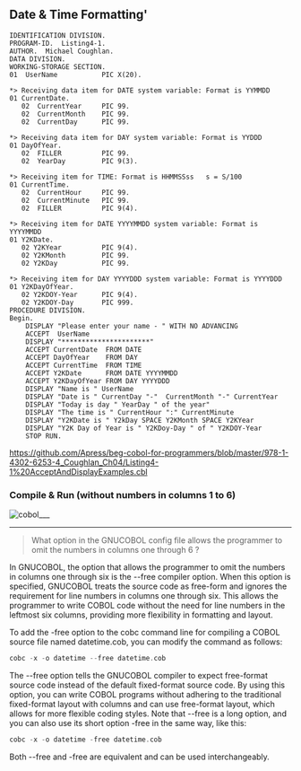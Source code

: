 ## Date & Time Formatting'

```
IDENTIFICATION DIVISION. 
PROGRAM-ID.  Listing4-1. 
AUTHOR.  Michael Coughlan.
DATA DIVISION. 
WORKING-STORAGE SECTION.
01  UserName           PIC X(20). 

*> Receiving data item for DATE system variable: Format is YYMMDD 
01 CurrentDate.
   02  CurrentYear     PIC 99.
   02  CurrentMonth    PIC 99.
   02  CurrentDay      PIC 99.

*> Receiving data item for DAY system variable: Format is YYDDD
01 DayOfYear.
   02  FILLER          PIC 99.
   02  YearDay         PIC 9(3).

*> Receiving item for TIME: Format is HHMMSSss   s = S/100 
01 CurrentTime.
   02  CurrentHour     PIC 99.
   02  CurrentMinute   PIC 99.
   02  FILLER          PIC 9(4).

*> Receiving item for DATE YYYYMMDD system variable: Format is YYYYMMDD
01 Y2KDate.
   02 Y2KYear          PIC 9(4).
   02 Y2KMonth         PIC 99.
   02 Y2KDay           PIC 99.
   
*> Receiving item for DAY YYYYDDD system variable: Format is YYYYDDD
01 Y2KDayOfYear.
   02 Y2KDOY-Year      PIC 9(4).
   02 Y2KDOY-Day       PIC 999.
PROCEDURE DIVISION.
Begin.
    DISPLAY "Please enter your name - " WITH NO ADVANCING 
    ACCEPT  UserName 
    DISPLAY "**********************"
    ACCEPT CurrentDate  FROM DATE
    ACCEPT DayOfYear    FROM DAY
    ACCEPT CurrentTime  FROM TIME
    ACCEPT Y2KDate      FROM DATE YYYYMMDD
    ACCEPT Y2KDayOfYear FROM DAY YYYYDDD
    DISPLAY "Name is " UserName 
    DISPLAY "Date is " CurrentDay "-"  CurrentMonth "-" CurrentYear 
    DISPLAY "Today is day " YearDay " of the year"
    DISPLAY "The time is " CurrentHour ":" CurrentMinute 
    DISPLAY "Y2KDate is " Y2kDay SPACE Y2KMonth SPACE Y2KYear
    DISPLAY "Y2K Day of Year is " Y2KDoy-Day " of " Y2KDOY-Year
    STOP RUN. 
```
https://github.com/Apress/beg-cobol-for-programmers/blob/master/978-1-4302-6253-4_Coughlan_Ch04/Listing4-1%20AcceptAndDisplayExamples.cbl

### Compile & Run (without numbers in columns 1 to 6) 

![cobol___](https://user-images.githubusercontent.com/68504324/231672213-b8c12a99-08d5-4b48-b7c8-828a3dc5e0ff.jpg)

---
> What option in the GNUCOBOL config file allows the programmer to omit the numbers in columns one through 6 ?

In GNUCOBOL, the option that allows the programmer to omit the numbers in columns one through six is the --free compiler option. When this option is specified, GNUCOBOL treats the source code as free-form and ignores the requirement for line numbers in columns one through six. This allows the programmer to write COBOL code without the need for line numbers in the leftmost six columns, providing more flexibility in formatting and layout.

To add the -free option to the cobc command line for compiling a COBOL source file named datetime.cob, you can modify the command as follows:

```c
cobc -x -o datetime --free datetime.cob
```

The --free option tells the GNUCOBOL compiler to expect free-format source code instead of the default fixed-format source code. By using this option, you can write COBOL programs without adhering to the traditional fixed-format layout with columns and can use free-format layout, which allows for more flexible coding styles. Note that --free is a long option, and you can also use its short option -free in the same way, like this:

```c
cobc -x -o datetime -free datetime.cob
```

Both --free and -free are equivalent and can be used interchangeably.


